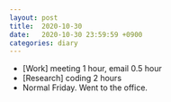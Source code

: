 ```yaml
---
layout: post
title:  2020-10-30
date:   2020-10-30 23:59:59 +0900
categories: diary
---
```


- [Work] meeting 1 hour, email 0.5 hour
- [Research] coding 2 hours
- Normal Friday. Went to the office.
